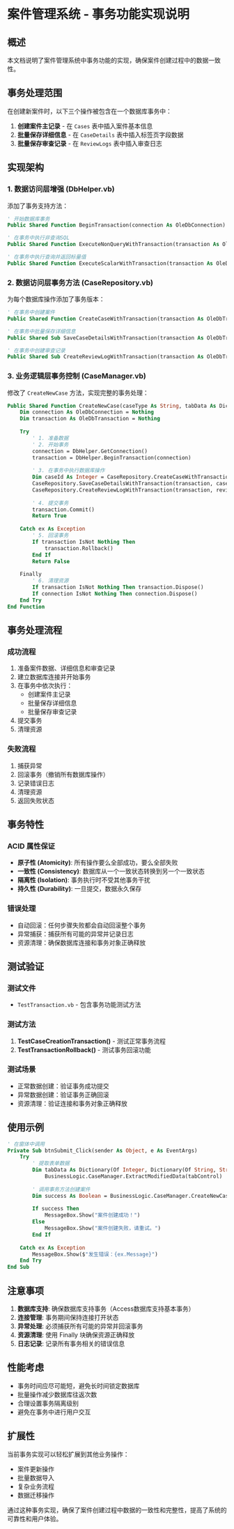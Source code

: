 # 案件管理系统 - 事务功能实现说明

## 概述

本文档说明了案件管理系统中事务功能的实现，确保案件创建过程中的数据一致性。

## 事务处理范围

在创建新案件时，以下三个操作被包含在一个数据库事务中：

1. **创建案件主记录** - 在 `Cases` 表中插入案件基本信息
2. **批量保存详细信息** - 在 `CaseDetails` 表中插入标签页字段数据
3. **批量保存审查记录** - 在 `ReviewLogs` 表中插入审查日志

## 实现架构

### 1. 数据访问层增强 (DbHelper.vb)

添加了事务支持方法：

```vb
' 开始数据库事务
Public Shared Function BeginTransaction(connection As OleDbConnection) As OleDbTransaction

' 在事务中执行非查询SQL
Public Shared Function ExecuteNonQueryWithTransaction(transaction As OleDbTransaction, sql As String, parameters As OleDbParameter()) As Integer

' 在事务中执行查询并返回标量值
Public Shared Function ExecuteScalarWithTransaction(transaction As OleDbTransaction, sql As String, parameters As OleDbParameter()) As Object
```

### 2. 数据访问层事务方法 (CaseRepository.vb)

为每个数据库操作添加了事务版本：

```vb
' 在事务中创建案件
Public Shared Function CreateCaseWithTransaction(transaction As OleDbTransaction, caseInfo As CaseInfo) As Integer

' 在事务中批量保存详细信息
Public Shared Sub SaveCaseDetailsWithTransaction(transaction As OleDbTransaction, caseDetails As List(Of CaseDetail))

' 在事务中创建审查记录
Public Shared Sub CreateReviewLogWithTransaction(transaction As OleDbTransaction, reviewLog As ReviewLog)
```

### 3. 业务逻辑层事务控制 (CaseManager.vb)

修改了 `CreateNewCase` 方法，实现完整的事务处理：

```vb
Public Shared Function CreateNewCase(caseType As String, tabData As Dictionary(Of Integer, Dictionary(Of String, String)), currentUser As String) As Boolean
    Dim connection As OleDbConnection = Nothing
    Dim transaction As OleDbTransaction = Nothing
    
    Try
        ' 1. 准备数据
        ' 2. 开始事务
        connection = DbHelper.GetConnection()
        transaction = DbHelper.BeginTransaction(connection)
        
        ' 3. 在事务中执行数据库操作
        Dim caseId As Integer = CaseRepository.CreateCaseWithTransaction(transaction, caseInfo)
        CaseRepository.SaveCaseDetailsWithTransaction(transaction, caseDetails)
        CaseRepository.CreateReviewLogWithTransaction(transaction, reviewLog)
        
        ' 4. 提交事务
        transaction.Commit()
        Return True
        
    Catch ex As Exception
        ' 5. 回滚事务
        If transaction IsNot Nothing Then
            transaction.Rollback()
        End If
        Return False
        
    Finally
        ' 6. 清理资源
        If transaction IsNot Nothing Then transaction.Dispose()
        If connection IsNot Nothing Then connection.Dispose()
    End Try
End Function
```

## 事务处理流程

### 成功流程
1. 准备案件数据、详细信息和审查记录
2. 建立数据库连接并开始事务
3. 在事务中依次执行：
   - 创建案件主记录
   - 批量保存详细信息
   - 批量保存审查记录
4. 提交事务
5. 清理资源

### 失败流程
1. 捕获异常
2. 回滚事务（撤销所有数据库操作）
3. 记录错误日志
4. 清理资源
5. 返回失败状态

## 事务特性

### ACID 属性保证
- **原子性 (Atomicity)**: 所有操作要么全部成功，要么全部失败
- **一致性 (Consistency)**: 数据库从一个一致状态转换到另一个一致状态
- **隔离性 (Isolation)**: 事务执行时不受其他事务干扰
- **持久性 (Durability)**: 一旦提交，数据永久保存

### 错误处理
- 自动回滚：任何步骤失败都会自动回滚整个事务
- 异常捕获：捕获所有可能的异常并记录日志
- 资源清理：确保数据库连接和事务对象正确释放

## 测试验证

### 测试文件
- `TestTransaction.vb` - 包含事务功能测试方法

### 测试方法
1. **TestCaseCreationTransaction()** - 测试正常事务流程
2. **TestTransactionRollback()** - 测试事务回滚功能

### 测试场景
- 正常数据创建：验证事务成功提交
- 异常数据创建：验证事务正确回滚
- 资源清理：验证连接和事务对象正确释放

## 使用示例

```vb
' 在窗体中调用
Private Sub btnSubmit_Click(sender As Object, e As EventArgs)
    Try
        ' 提取表单数据
        Dim tabData As Dictionary(Of Integer, Dictionary(Of String, String)) = 
            BusinessLogic.CaseManager.ExtractModifiedData(tabControl)
        
        ' 调用事务方法创建案件
        Dim success As Boolean = BusinessLogic.CaseManager.CreateNewCase(_caseType, tabData, _currentUser)
        
        If success Then
            MessageBox.Show("案件创建成功！")
        Else
            MessageBox.Show("案件创建失败，请重试。")
        End If
        
    Catch ex As Exception
        MessageBox.Show($"发生错误：{ex.Message}")
    End Try
End Sub
```

## 注意事项

1. **数据库支持**: 确保数据库支持事务（Access数据库支持基本事务）
2. **连接管理**: 事务期间保持连接打开状态
3. **异常处理**: 必须捕获所有可能的异常并回滚事务
4. **资源清理**: 使用 Finally 块确保资源正确释放
5. **日志记录**: 记录所有事务相关的错误信息

## 性能考虑

- 事务时间应尽可能短，避免长时间锁定数据库
- 批量操作减少数据库往返次数
- 合理设置事务隔离级别
- 避免在事务中进行用户交互

## 扩展性

当前事务实现可以轻松扩展到其他业务操作：
- 案件更新操作
- 批量数据导入
- 复杂业务流程
- 数据迁移操作

通过这种事务实现，确保了案件创建过程中数据的一致性和完整性，提高了系统的可靠性和用户体验。 